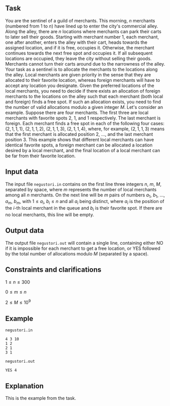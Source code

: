 ## Task

You are the sentinel of a guild of merchants. This morning, $n$ merchants (numbered from $1$ to $n$) have lined up to enter the city's commercial alley. Along the alley, there are $n$ locations where merchants can park their carts to later sell their goods. Starting with merchant number $1$, each merchant, one after another, enters the alley with their cart, heads towards the assigned location, and if it is free, occupies it. Otherwise, the merchant continues towards the next free spot and occupies it. If all subsequent locations are occupied, they leave the city without selling their goods. Merchants cannot turn their carts around due to the narrowness of the alley. Your task as a sentinel is to allocate the merchants to the locations along the alley. Local merchants are given priority in the sense that they are allocated to their favorite location, whereas foreign merchants will have to accept any location you designate. Given the preferred locations of the local merchants, you need to decide if there exists an allocation of foreign merchants to the locations on the alley such that each merchant (both local and foreign) finds a free spot. If such an allocation exists, you need to find the number of valid allocations modulo a given integer $M$. Let's consider an example. Suppose there are four merchants. The first three are local merchants with favorite spots $2$, $1$, and $1$ respectively. The last merchant is foreign. Each merchant finds a free spot in each of the following four cases: $(2, 1, 1, 1)$, $(2, 1, 1, 2)$, $(2, 1, 1, 3)$, $(2, 1, 1, 4)$, where, for example, $(2, 1, 1, 3)$ means that the first merchant is allocated position $2$, $\dots$, and the last merchant position $3$. This example shows that different local merchants can have identical favorite spots, a foreign merchant can be allocated a location desired by a local merchant, and the final location of a local merchant can be far from their favorite location.

## Input data

The input file `negustori.in` contains on the first line three integers $n$, $m$, $M$, separated by space, where $m$ represents the number of local merchants among all $n$ merchants. On the next line will be $m$ pairs of numbers $a_1$, $b_1$, $\dots$, $a_m$, $b_m$, with $1 \leq a_i$, $b_i \leq n$ and all $a_i$ being distinct, where $a_i$ is the position of the $i$-th local merchant in the queue and $b_i$ is their favorite spot. If there are no local merchants, this line will be empty.

## Output data

The output file `negustori.out` will contain a single line, containing either NO if it is impossible for each merchant to get a free location, or YES followed by the total number of allocations modulo $M$ (separated by a space).

## Constraints and clarifications

$1 \leq n \leq 300$

$0 \leq m \leq n$

$2 \leq M \leq 10^9$

## Example

`negustori.in` 

```
4 3 10 
1 2 
2 1 
3 1
```

`negustori.out` 

```
YES 4
```

## Explanation

This is the example from the task.